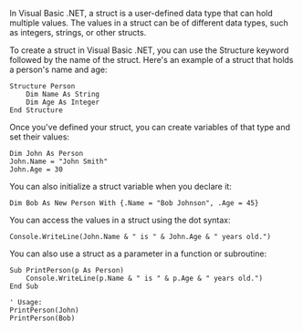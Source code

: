 In Visual Basic .NET, a struct is a user-defined data type that can hold multiple values. The values in a struct can be of different data types, such as integers, strings, or other structs.

To create a struct in Visual Basic .NET, you can use the Structure keyword followed by the name of the struct. Here's an example of a struct that holds a person's name and age:

```
Structure Person
    Dim Name As String
    Dim Age As Integer
End Structure
```

Once you've defined your struct, you can create variables of that type and set their values:

```
Dim John As Person
John.Name = "John Smith"
John.Age = 30
```

You can also initialize a struct variable when you declare it:

```
Dim Bob As New Person With {.Name = "Bob Johnson", .Age = 45}
```

You can access the values in a struct using the dot syntax:

```
Console.WriteLine(John.Name & " is " & John.Age & " years old.")
```

You can also use a struct as a parameter in a function or subroutine:

```
Sub PrintPerson(p As Person)
    Console.WriteLine(p.Name & " is " & p.Age & " years old.")
End Sub

' Usage:
PrintPerson(John)
PrintPerson(Bob)
```